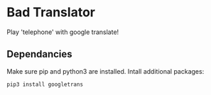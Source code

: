 # Bad Translator
Play 'telephone' with google translate!


## Dependancies

Make sure pip and python3 are installed.
Intall additional packages:

```bash
pip3 install googletrans
```
